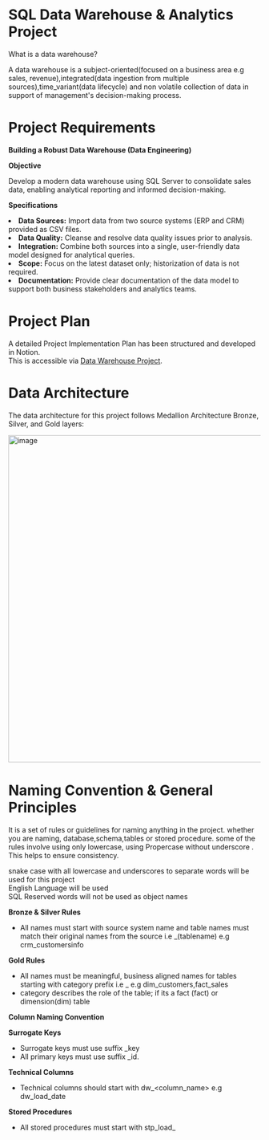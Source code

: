 # SQL Data Warehouse & Analytics Project
<p>What is a data warehouse?</p>
<p>A data warehouse is a subject-oriented(focused on a business area e.g sales, revenue),integrated(data ingestion from multiple sources),time_variant(data lifecycle) and non volatile collection of data in support of management's decision-making process.</p>

<h1>Project Requirements</h1>

**Building a Robust Data Warehouse (Data Engineering)**

**Objective**
<p>Develop a modern data warehouse using SQL Server to consolidate sales data, enabling analytical reporting and informed decision-making.</p>

<b>Specifications</b>
<li><b>Data Sources:</b> Import data from two source systems (ERP and CRM) provided as CSV files.</li>
<li><b>Data Quality:</b> Cleanse and resolve data quality issues prior to analysis.</li>
<li><b>Integration:</b> Combine both sources into a single, user-friendly data model designed for analytical queries.</li>
<li><b>Scope:</b> Focus on the latest dataset only; historization of data is not required.</li>
<li><b>Documentation:</b> Provide clear documentation of the data model to support both business stakeholders and analytics teams.</li>

# Project Plan
A detailed Project Implementation Plan has been structured and developed in Notion.  
This is accessible via [Data Warehouse Project](https://www.notion.so/Data-Warehouse-Project-2714cb2905d580249a23c0fe5ae25374?source=copy_link).



# Data Architecture
<p>The data architecture for this project follows Medallion Architecture Bronze, Silver, and Gold layers:</p>
<img width="892" height="652" alt="image" src="https://github.com/user-attachments/assets/63b4b84d-a02c-4b31-b0b9-64aab4d287f3" />

# Naming Convention & General Principles
It is a set of rules or guidelines for naming anything in the project. whether you are naming, database,schema,tables or stored procedure. some of the rules involve using only lowercase, using Propercase without underscore . This helps to ensure consistency.  

snake case with all lowercase and underscores to separate words will be used for this project  
English Language will be used  
SQL Reserved words will not be used as object names

**Bronze & Silver Rules**
- All names must start with source system name and table names must match their original names from the source i.e <sourcesystem>_(tablename) e.g crm_customersinfo
  
**Gold Rules**
- All names must be meaningful, business aligned names for tables starting with category prefix i.e <category>_<tablename> e.g dim_customers,fact_sales
- category describes the role of the table; if its a fact (fact) or dimension(dim) table

**Column Naming Convention**

**Surrogate Keys**
- Surrogate keys must use suffix _key
- All primary keys must use suffix _id.
  
**Technical Columns**
- Technical columns should start with dw_<column_name> e.g dw_load_date

**Stored Procedures**
- All stored procedures must start with stp_load_<layer>





